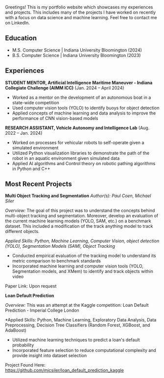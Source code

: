 
Greetings! This is my portfolio website which showcases my experiences and projects. This includes many of the projects I have worked on recently with a focus on data science and machine learning. Feel free to contact me on LinkedIn.

## Education
- M.S. Computer Science | Indiana University Bloomington (2024)
- B.S. Computer Science | Indiana University Bloomington (2023)

## Experiences

**STUDENT MENTOR, Artificial Intelligence Maritime Maneuver - Indiana Collegiate Challenge (AIMM ICC)** (Jan. 2024 – April 2024)
- Worked as a mentor on the development of an autonomous boat in a state-wide competition 
- Used computer vision tools (YOLO) to identify buoys for object detection 
- Applied concepts of machine learning and data analysis to improve the performance of CNN vision-based models

**RESEARCH ASSISTANT, Vehicle Autonomy and Intelligence Lab** (Aug. 2022 – Jan. 2024)
- Worked on processes for vehicular robots to self-operate given a simulated environment
- Utilized Python visualization libraries to demonstrate the path of the robot in an aquatic environment given simulated data
- Applied AI algorithms and Control theory on robotic pathing algorithms in Python and C++

## Most Recent Projects

**Multi Object Tracking and Segmentation** *Author(s): Paul Coen, Michael Siler*

*Overview:* The goal of this project was to understand the concepts behind multi-object tracking and segmentation. Moreover, develop an evaluation of the current machine learning models (YOLO, SAM, etc.) on a benchmark dataset. This included a modification of the track anything model to track different objects.

*Applied Skills: Python, Machine Learning, Computer Vision, object detection (YOLO), Segmentation Models (SAM), Object Tracking*
- Conducted empirical evaluation of the tracking model to understand its metric comparison to benchmark standards
- Incorporated machine learning and computer vision tools (YOLO, Segmentation models, and XMem) to identify and track objects within video

Paper Link: Upon request

**Loan Default Prediction**

*Overview:* This was an attempt at the Kaggle competition: Loan Default Prediction - Imperial College London

*Applied Skills: Python, Machine Learning, Exploratory Data Analysis, Data Preprocessing, Decision Tree Classifiers (Random Forest, XGBoost, and AdaBoost)
- Utilized machine learning techniques to predict a loan's default probability 
- Incorporated feature selection to reduce computational complexity and provide insight into dataset selection

Project Found Here: https://github.com/micsiler/loan_default_prediction_kaggle
